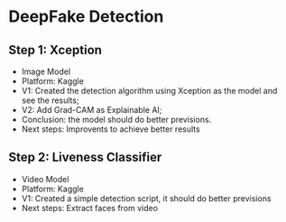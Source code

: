 # DeepFake Detection
## Step 1: Xception
- Image Model
- Platform: Kaggle
- V1: Created the detection algorithm using Xception as the model and see the results;
- V2: Add Grad-CAM as Explainable AI;
- Conclusion: the model should do better previsions.
- Next steps: Improvents to achieve better results
## Step 2: Liveness Classifier
- Video Model
- Platform: Kaggle
- V1: Created a simple detection script, it should do better previsions
- Next steps: Extract faces from video
